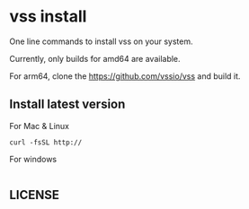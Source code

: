 # vss install

One line commands to install vss on your system.

Currently, only builds for amd64 are available.

For arm64, clone the https://github.com/vssio/vss and build it.

## Install latest version

For Mac & Linux

```
curl -fsSL http://
```

For windows

```
```

## LICENSE
